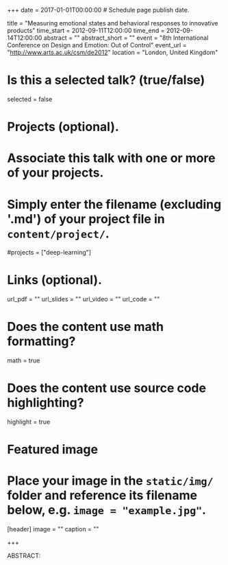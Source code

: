 +++
date = 2017-01-01T00:00:00  # Schedule page publish date.

title = "Measuring emotional states and behavioral responses to innovative products"
time_start = 2012-09-11T12:00:00
time_end = 2012-09-14T12:00:00
abstract = ""
abstract_short = ""
event = "8th International Conference on Design and Emotion: Out of Control"
event_url = "http://www.arts.ac.uk/csm/de2012"
location = "London, United Kingdom"

# Is this a selected talk? (true/false)
selected = false

# Projects (optional).
#   Associate this talk with one or more of your projects.
#   Simply enter the filename (excluding '.md') of your project file in `content/project/`.
#projects = ["deep-learning"]

# Links (optional).
url_pdf = ""
url_slides = ""
url_video = ""
url_code = ""

# Does the content use math formatting?
math = true

# Does the content use source code highlighting?
highlight = true

# Featured image
# Place your image in the `static/img/` folder and reference its filename below, e.g. `image = "example.jpg"`.
[header]
image = ""
caption = ""

+++

ABSTRACT: 
